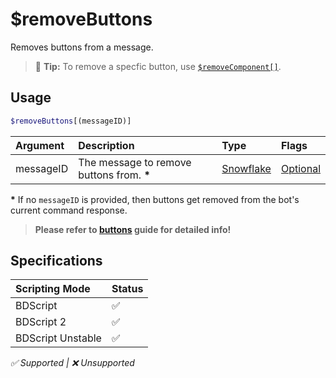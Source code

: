 # $removeButtons
Removes buttons from a message.

> 🧠 **Tip:** To remove a specfic button, use [`$removeComponent[]`](./removeComponent.md).

## Usage
```php
$removeButtons[(messageID)]
```

| Argument | Description | Type | Flags |
| :---- | :---- | :---- | :---- |
| messageID | The message to remove buttons from. **\*** | [Snowflake](/src/resources/arguments/types.md#snowflake) | [Optional](/src/resources/arguments/flags.md#optional)

**\*** If no `messageID` is provided, then buttons get removed from the bot's current command response.

> **Please refer to [buttons](/src/guides/buttons.md) guide for detailed info!**

## Specifications
| Scripting Mode | Status
| :---- | :---- |
| BDScript | ✅ |
| BDScript 2 | ✅ |
| BDScript Unstable | ✅ |

*✅ Supported | ❌ Unsupported*
